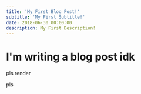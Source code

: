 ```yaml
---
title: 'My First Blog Post!'
subtitle: 'My First Subtitle!'
date: 2018-06-30 00:00:00
description: My First Description!
---
```


# I'm writing a blog post idk

pls render

pls
